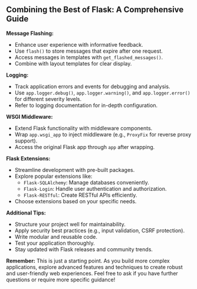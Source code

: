 ## Combining the Best of Flask: A Comprehensive Guide

**Message Flashing:**

- Enhance user experience with informative feedback.
- Use `flash()` to store messages that expire after one request.
- Access messages in templates with `get_flashed_messages()`.
- Combine with layout templates for clear display.

**Logging:**

- Track application errors and events for debugging and analysis.
- Use `app.logger.debug()`, `app.logger.warning()`, and `app.logger.error()` for different severity levels.
- Refer to logging documentation for in-depth configuration.

**WSGI Middleware:**

- Extend Flask functionality with middleware components.
- Wrap `app.wsgi_app` to inject middleware (e.g., `ProxyFix` for reverse proxy support).
- Access the original Flask app through `app` after wrapping.

**Flask Extensions:**

- Streamline development with pre-built packages.
- Explore popular extensions like:
    - `Flask-SQLAlchemy`: Manage databases conveniently.
    - `Flask-Login`: Handle user authentication and authorization.
    - `Flask-RESTful`: Create RESTful APIs efficiently.
- Choose extensions based on your specific needs.

**Additional Tips:**

- Structure your project well for maintainability.
- Apply security best practices (e.g., input validation, CSRF protection).
- Write modular and reusable code.
- Test your application thoroughly.
- Stay updated with Flask releases and community trends.

**Remember:** This is just a starting point. As you build more complex applications, explore advanced features and techniques to create robust and user-friendly web experiences. Feel free to ask if you have further questions or require more specific guidance!